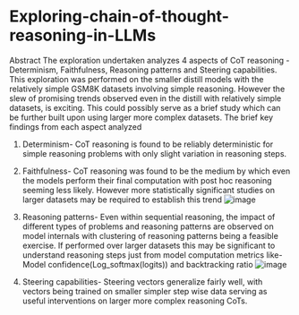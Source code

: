 # Exploring-chain-of-thought-reasoning-in-LLMs

Abstract
The exploration undertaken analyzes 4 aspects of CoT reasoning - Determinism, Faithfulness, Reasoning patterns and Steering capabilities. This exploration was performed on the smaller distill models with the relatively simple GSM8K datasets involving simple reasoning. However the slew of promising trends observed even in the distill with relatively simple datasets, is exciting. This could possibly serve as a brief study which can be further built upon using larger more complex datasets. The brief key findings from each aspect analyzed 
1. Determinism- CoT reasoning is found to be reliably deterministic for simple reasoning problems with only slight variation in reasoning steps.
2. Faithfulness- CoT reasoning was found to be the medium by which even the models perform their final computation with post hoc reasoning seeming less likely. However more statistically significant studies on larger datasets may be required to establish this trend
![image](https://github.com/user-attachments/assets/9905aba9-926e-4b03-8604-16500c8a1fc1)

3. Reasoning patterns- Even within sequential reasoning, the impact of different types of problems and reasoning patterns are observed on model internals with clustering of reasoning patterns being a feasible exercise. If performed over larger datasets this may be significant to understand reasoning steps just from model computation metrics like- Model confidence(Log_softmax(logits)) and backtracking ratio
![image](https://github.com/user-attachments/assets/ef4c4eaa-adfc-46e0-8915-73ac27a0b987)

4. Steering capabilities- Steering vectors generalize fairly well, with vectors being trained on smaller simpler step wise data serving as useful interventions on larger more complex reasoning CoTs.
